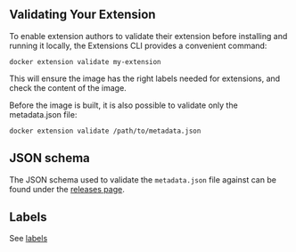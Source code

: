 ## Validating Your Extension

To enable extension authors to validate their extension before installing and running it locally, the Extensions CLI provides a convenient command:

```console
docker extension validate my-extension
```

This will ensure the image has the right labels needed for extensions, and check the content of the image.

Before the image is built, it is also possible to validate only the metadata.json file:

```console
docker extension validate /path/to/metadata.json
```

## JSON schema

The JSON schema used to validate the `metadata.json` file against can be found under the [releases page](https://github.com/docker/extensions-sdk/releases/latest).

## Labels

See [labels](labels.md)
